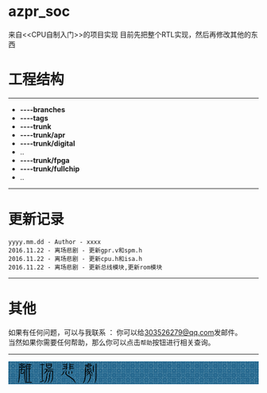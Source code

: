 # azpr_soc
来自&lt;&lt;CPU自制入门>>的项目实现
  目前先把整个RTL实现，然后再修改其他的东西
# 工程结构
----------------------------------------------------------------
* **----branches**
* **----tags**
* **----trunk**
* **----trunk/apr**
* **----trunk/digital**
* ..
* **----trunk/fpga**
* **----trunk/fullchip**
* ..
----------------------------------------------------------------    
# 更新记录
```
yyyy.mm.dd - Author - xxxx 
2016.11.22 - 离场悲剧 - 更新gpr.v和spm.h
2016.11.22 - 离场悲剧 - 更新cpu.h和isa.h
2016.11.22 - 离场悲剧 - 更新总线模块,更新rom模块
```
----------------------------------------------------------------
# 其他 
如果有任何问题，可以与我联系 ：
你可以给<303526279@qq.com>发邮件。<br>
当然如果你需要任何帮助，那么你可以点击`帮助`按钮进行相关查询。   
***

![signed](https://raw.githubusercontent.com/C-L-G/scripts/master/resource/picture/signed.png) 
